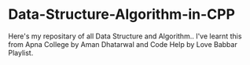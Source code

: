 # Data-Structure-Algorithm-in-CPP

Here's my repositary of all Data Structure and Algorithm..
I've learnt this from Apna College by Aman Dhatarwal and Code Help by Love Babbar Playlist.
